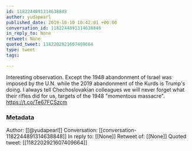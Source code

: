 ```yaml
---
id: 1182244891314638848
author: yudapearl
published_date: 2019-10-10 10:42:01 +00:00
conversation_id: 1182244891314638848
in_reply_to: None
retweet: None
quoted_tweet: 1182202921607409664
type: tweet
tags:

---
```


Interesting observation. Except the 1948 abandonment of Israel was imposed by the U.N. while  the 2019 abandonment of the Kurds is Trump's doing. I always tell Chechoslovakian colleagues we will never forget what their rifles did for us, targets of the 1948 "momentous massacre". https://t.co/Te67FCSzcm

### Metadata

Author: [[@yudapearl]]
Conversation: [[conversation-1182244891314638848]]
In reply to: [[None]]
Retweet of: [[None]]
Quoted tweet: [[1182202921607409664]]
